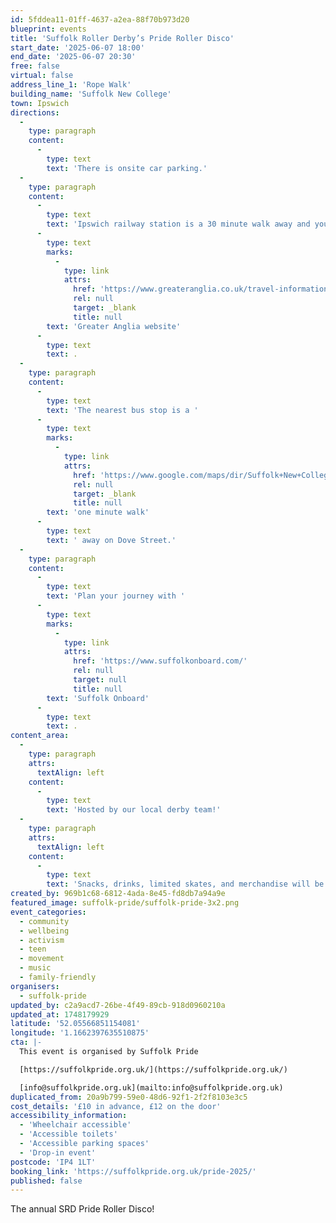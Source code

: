 ```yaml
---
id: 5fddea11-01ff-4637-a2ea-88f70b973d20
blueprint: events
title: 'Suffolk Roller Derby’s Pride Roller Disco'
start_date: '2025-06-07 18:00'
end_date: '2025-06-07 20:30'
free: false
virtual: false
address_line_1: 'Rope Walk'
building_name: 'Suffolk New College'
town: Ipswich
directions:
  -
    type: paragraph
    content:
      -
        type: text
        text: 'There is onsite car parking.'
  -
    type: paragraph
    content:
      -
        type: text
        text: 'Ipswich railway station is a 30 minute walk away and you can find up to date train times on the '
      -
        type: text
        marks:
          -
            type: link
            attrs:
              href: 'https://www.greateranglia.co.uk/travel-information/station-information/ips'
              rel: null
              target: _blank
              title: null
        text: 'Greater Anglia website'
      -
        type: text
        text: .
  -
    type: paragraph
    content:
      -
        type: text
        text: 'The nearest bus stop is a '
      -
        type: text
        marks:
          -
            type: link
            attrs:
              href: 'https://www.google.com/maps/dir/Suffolk+New+College,+Waterfront+Building,+Rope+Walk,+Ipswich/Dove+Street,+Ipswich+IP4+2LS/@52.056116,1.1632617,17z/data=!4m14!4m13!1m5!1m1!1s0x47d99f81073e5c7f:0x4cf45ab41ce85c76!2m2!1d1.1661593!2d52.05553!1m5!1m1!1s0x47d99f81b84bd029:0xf15afb01fd2733f8!2m2!1d1.165675!2d52.056702!3e2?entry=ttu&g_ep=EgoyMDI1MDEyOS4xIKXMDSoASAFQAw%3D%3D'
              rel: null
              target: _blank
              title: null
        text: 'one minute walk'
      -
        type: text
        text: ' away on Dove Street.'
  -
    type: paragraph
    content:
      -
        type: text
        text: 'Plan your journey with '
      -
        type: text
        marks:
          -
            type: link
            attrs:
              href: 'https://www.suffolkonboard.com/'
              rel: null
              target: null
              title: null
        text: 'Suffolk Onboard'
      -
        type: text
        text: .
content_area:
  -
    type: paragraph
    attrs:
      textAlign: left
    content:
      -
        type: text
        text: 'Hosted by our local derby team!'
  -
    type: paragraph
    attrs:
      textAlign: left
    content:
      -
        type: text
        text: 'Snacks, drinks, limited skates, and merchandise will be available.'
created_by: 969b1c68-6812-4ada-8e45-fd8db7a94a9e
featured_image: suffolk-pride/suffolk-pride-3x2.png
event_categories:
  - community
  - wellbeing
  - activism
  - teen
  - movement
  - music
  - family-friendly
organisers:
  - suffolk-pride
updated_by: c2a9acd7-26be-4f49-89cb-918d0960210a
updated_at: 1748179929
latitude: '52.05566851154081'
longitude: '1.1662397635510875'
cta: |-
  This event is organised by Suffolk Pride

  [https://suffolkpride.org.uk/](https://suffolkpride.org.uk/)

  [info@suffolkpride.org.uk](mailto:info@suffolkpride.org.uk)
duplicated_from: 20a9b799-59e0-48d6-92f1-2f2f8103e3c5
cost_details: '£10 in advance, £12 on the door'
accessibility_information:
  - 'Wheelchair accessible'
  - 'Accessible toilets'
  - 'Accessible parking spaces'
  - 'Drop-in event'
postcode: 'IP4 1LT'
booking_link: 'https://suffolkpride.org.uk/pride-2025/'
published: false
---
```

The annual SRD Pride Roller Disco!